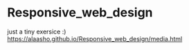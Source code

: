# Responsive_web_design
 
just a tiny exersice :)
https://alaasho.github.io/Responsive_web_design/media.html
